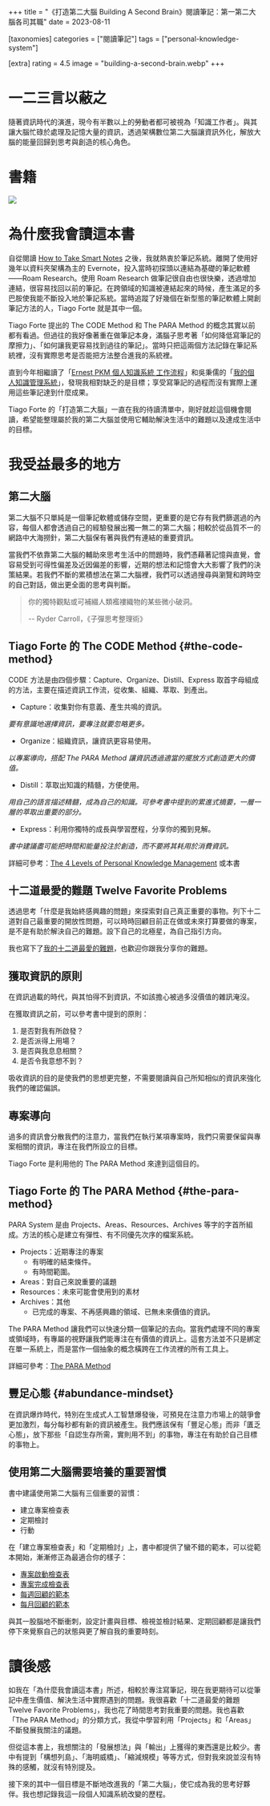 +++
title = "《打造第二大腦 Building A Second Brain》閱讀筆記：第一第二大腦各司其職"
date = 2023-08-11

[taxonomies]
categories = ["閱讀筆記"]
tags = ["personal-knowledge-system"]

[extra]
rating = 4.5
image = "building-a-second-brain.webp"
+++

# 一二三言以蔽之

隨著資訊時代的演進，現今有半數以上的勞動者都可被視為「知識工作者」。與其讓大腦忙碌於處理及記憶大量的資訊，透過架構數位第二大腦讓資訊外化，解放大腦的能量回歸到思考與創造的核心角色。

# 書籍

[![](building-a-second-brain.webp)](https://www.goodreads.com/book/show/59616977-building-a-second-brain)

# 為什麼我會讀這本書

自從閱讀 [How to Take Smart Notes](@/reading-notes/how-to-take-smart-notes/index.md) 之後，我就熱衷於筆記系統。離開了使用好幾年以資料夾架構為主的 Evernote，投入當時初探頭以連結為基礎的筆記軟體——Roam Research。使用 Roam Research 做筆記很自由也很快樂，透過增加連結，很容易找回以前的筆記。在跨領域的知識被連結起來的時候，產生滿足的多巴胺使我能不斷投入地於筆記系統。當時追蹤了好幾個在新型態的筆記軟體上開創筆記方法的人，Tiago Forte 就是其中一個。

Tiago Forte 提出的 The CODE Method 和 The PARA Method 的概念其實以前都有看過。但過往的我好像著重在做筆記本身，滿腦子思考著「如何降低寫筆記的摩擦力」、「如何讓我更容易找到過往的筆記」。當時只把這兩個方法記錄在筆記系統裡，沒有實際思考是否能把方法整合進我的系統裡。

直到今年相繼讀了「[Ernest PKM 個人知識系統 工作流程](https://www.ernestchiang.com/zh/posts/2023/ernest-pkm-workflow/)」和吳秉儒的「[我的個人知識管理系統](https://pinchlime.com/blog/my-personal-knowledge-management-system-2023/)」，發現我相對缺乏的是目標；享受寫筆記的過程而沒有實際上運用這些筆記達到什麼成果。

Tiago Forte 的「打造第二大腦」一直在我的待讀清單中，剛好就趁這個機會閱讀，希望能整理屬於我的第二大腦並使用它輔助解決生活中的難題以及達成生活中的目標。

# 我受益最多的地方

## 第二大腦

第二大腦不只單純是一個筆記軟體或儲存空間，更重要的是它存有我們篩選過的內容，每個人都會透過自己的經驗發展出獨一無二的第二大腦；相較於從品質不一的網路中大海撈針，第二大腦保有著與我們有連結的重要資訊。

當我們不依靠第二大腦的輔助來思考生活中的問題時，我們憑藉著記憶與直覺，會容易受到可得性偏差及近因偏差的影響，近期的想法和記憶會大大影響了我們的決策結果。若我們不斷的累積想法在第二大腦裡，我們可以透過搜尋與瀏覽和跨時空的自己對話，做出更全面的思考與判斷。

> 你的獨特觀點或可補綴人類襤褸織物的某些微小破洞。
>
> -- Ryder Carroll，《子彈思考整理術》

## Tiago Forte 的 The CODE Method {#the-code-method}

CODE 方法是由四個步驟：Capture、Organize、Distill、Express 取首字母組成的方法，主要在描述資訊工作流，從收集、組織、萃取、到產出。

* Capture：收集對你有意義、產生共鳴的資訊。

*要有意識地選擇資訊，要專注就要忽略更多。*

* Organize：組織資訊，讓資訊更容易使用。

*以專案導向，搭配 The PARA Method 讓資訊透過適當的擺放方式創造更大的價值。*

* Distill：萃取出知識的精髓，方便使用。

*用自己的語言描述精髓，成為自己的知識。可參考書中提到的累進式摘要，一層一層的萃取出重要的部分。*

* Express：利用你獨特的成長與學習歷程，分享你的獨到見解。

*書中建議盡可能把時間和能量投注於創造，而不要將其耗用於消費資訊。*

詳細可參考：[The 4 Levels of Personal Knowledge Management](https://fortelabs.com/blog/the-4-levels-of-personal-knowledge-management/) 或本書

## 十二道最愛的難題 Twelve Favorite Problems

透過思考「什麼是我始終感興趣的問題」來探索對自己真正重要的事物。列下十二道對自己最重要的開放性問題，可以時時回顧目前正在做或未來打算要做的專案，是不是有助於解決自己的難題。設下自己的北極星，為自己指引方向。

我也寫下了[我的十二道最愛的難題](@/blog/my-twelve-favorite-problems/index.md)，也歡迎你跟我分享你的難題。

## 獲取資訊的原則

在資訊過載的時代，與其怕得不到資訊，不如該擔心被過多沒價值的雜訊淹沒。

在獲取資訊之前，可以參考書中提到的原則：
1. 是否對我有所啟發？
1. 是否派得上用場？
1. 是否與我息息相關？
1. 是否令我意想不到？

吸收資訊的目的是使我們的思想更完整，不需要閱讀與自己所知相似的資訊來強化我們的確認偏誤。

## 專案導向

過多的資訊會分散我們的注意力，當我們在執行某項專案時，我們只需要保留與專案相關的資訊，專注在我們所設立的目標。

Tiago Forte 是利用他的 The PARA Method 來達到這個目的。

## Tiago Forte 的 The PARA Method {#the-para-method}

PARA System 是由 Projects、Areas、Resources、Archives 等字的字首所組成。方法的核心是建立有彈性、有不同優先次序的檔案系統。
* Projects：近期專注的專案
  * 有明確的結束條件。
  * 有時間範圍。
* Areas：對自己來說重要的議題
* Resources：未來可能會使用到的素材
* Archives：其他
  * 已完成的專案、不再感興趣的領域、已無未來價值的資訊。

The PARA Method 讓我們可以快速分類一個筆記的去向。當我們處理不同的專案或領域時，有專屬的視野讓我們能專注在有價值的資訊上。這套方法並不只是綁定在單一系統上，而是當作一個抽象的概念橫跨在工作流裡的所有工具上。

詳細可參考：[The PARA Method](https://fortelabs.com/blog/para/)

## 豐足心態 {#abundance-mindset}

在資訊爆炸時代，特別在生成式人工智慧爆發後，可預見在注意力市場上的競爭會更加激烈，每分每秒都有新的資訊被產生。我們應該保有「豐足心態」而非「匱乏心態」，放下那些「自認生存所需，實則用不到」的事物，專注在有助於自己目標的事物上。

## 使用第二大腦需要培養的重要習慣

書中建議使用第二大腦有三個重要的習慣：
* 建立專案檢查表
* 定期檢討
* 行動

在「建立專案檢查表」和「定期檢討」上，書中都提供了蠻不錯的範本，可以從範本開始，漸漸修正為最適合你的樣子：
* [專案啟動檢查表](@/wisdom/template/tiago-forte-project-kickoff-checklist.md)
* [專案完成檢查表](@/wisdom/template/tiago-forte-project-completion-checklist.md)
* [每週回顧的範本](@/wisdom/template/tiago-forte-weekly-review-template.md)
* [每月回顧的範本](@/wisdom/template/tiago-forte-monthly-review-template.md)

與其一股腦地不斷衝刺，設定計畫與目標、檢視並檢討結果、定期回顧都是讓我們停下來覺察自己的狀態與更了解自我的重要時刻。

# 讀後感

如我在「為什麼我會讀這本書」所述，相較於專注寫筆記，現在我更期待可以從筆記中產生價值、解決生活中實際遇到的問題。我很喜歡「十二道最愛的難題 Twelve Favorite Problems」，我也花了時間思考對我重要的問題。我也喜歡「The PARA Method」的分類方式，我從中學習利用「Projects」和「Areas」不斷發展我關注的議題。

但從這本書上，我想關注的「發展想法」與「輸出」上獲得的東西還是比較少。書中有提到「構想列島」、「海明威橋」、「縮減規模」等等方式，但對我來說並沒有特殊的感觸，就沒有特別提及。

接下來的其中一個目標是不斷地改進我的「第二大腦」，使它成為我的思考好夥伴。我也想記錄我這一段個人知識系統改變的歷程。
